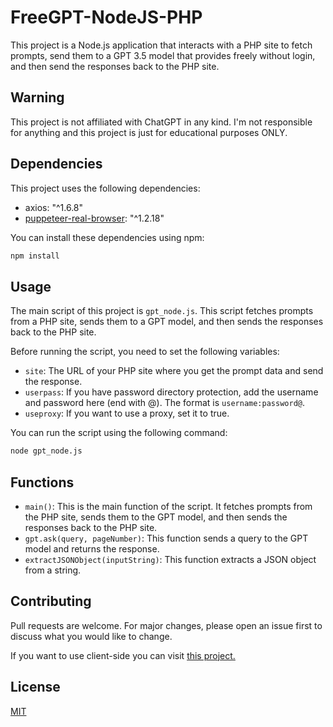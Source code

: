 # FreeGPT-NodeJS-PHP

This project is a Node.js application that interacts with a PHP site to fetch prompts, send them to a GPT 3.5 model that provides freely without login, and then send the responses back to the PHP site.

## Warning
This project is not affiliated with ChatGPT in any kind. I'm not responsible for anything and this project is just for educational purposes ONLY.

## Dependencies

This project uses the following dependencies:

- axios: "^1.6.8"
- [puppeteer-real-browser](https://github.com/zfcsoftware/puppeteer-real-browser): "^1.2.18"

You can install these dependencies using npm:

```bash
npm install
```

## Usage

The main script of this project is `gpt_node.js`. This script fetches prompts from a PHP site, sends them to a GPT model, and then sends the responses back to the PHP site.

Before running the script, you need to set the following variables:

- `site`: The URL of your PHP site where you get the prompt data and send the response.
- `userpass`: If you have password directory protection, add the username and password here (end with @). The format is `username:password@`.
- `useproxy`: If you want to use a proxy, set it to true.

You can run the script using the following command:

```bash
node gpt_node.js
```

## Functions

- `main()`: This is the main function of the script. It fetches prompts from the PHP site, sends them to the GPT model, and then sends the responses back to the PHP site.
- `gpt.ask(query, pageNumber)`: This function sends a query to the GPT model and returns the response.
- `extractJSONObject(inputString)`: This function extracts a JSON object from a string.

## Contributing

Pull requests are welcome. For major changes, please open an issue first to discuss what you would like to change.

If you want to use client-side you can visit [this project.](https://github.com/ashishagarwal2023/freegpt.js.org)

## License

[MIT](https://choosealicense.com/licenses/mit/)
